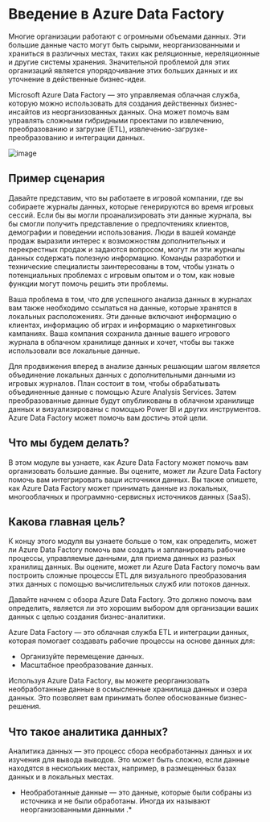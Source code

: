 #  Введение в Azure Data Factory

Многие организации работают с огромными объемами данных. Эти большие данные часто могут быть сырыми, неорганизованными и храниться в различных местах, таких как реляционные, нереляционные и другие системы хранения. Значительной проблемой для этих организаций является упорядочивание этих больших данных и их уточнение в действенные бизнес-идеи.

Microsoft Azure Data Factory — это управляемая облачная служба, которую можно использовать для создания действенных бизнес-инсайтов из неорганизованных данных. Она может помочь вам управлять сложными гибридными проектами по извлечению, преобразованию и загрузке (ETL), извлечению-загрузке-преобразованию и интеграции данных.

![image](https://github.com/UzunDemir/Azure_Data_Factory/assets/94790150/eb49b759-dc1a-4a7c-a518-bca5f3c1a670)

## Пример сценария
Давайте представим, что вы работаете в игровой компании, где вы собираете журналы данных, которые генерируются во время игровых сессий. Если бы вы могли проанализировать эти данные журнала, вы бы смогли получить представление о предпочтениях клиентов, демографии и поведении использования. Люди в вашей команде продаж выразили интерес к возможностям дополнительных и перекрестных продаж и задаются вопросом, могут ли эти журналы данных содержать полезную информацию. Команды разработки и технические специалисты заинтересованы в том, чтобы узнать о потенциальных проблемах с игровым опытом и о том, как новые функции могут помочь решить эти проблемы.

Ваша проблема в том, что для успешного анализа данных в журналах вам также необходимо ссылаться на данные, которые хранятся в локальных расположениях. Эти данные включают информацию о клиентах, информацию об играх и информацию о маркетинговых кампаниях. Ваша компания сохранила данные вашего игрового журнала в облачном хранилище данных и хочет, чтобы вы также использовали все локальные данные.

Для продвижения вперед в анализе данных решающим шагом является объединение локальных данных с дополнительными данными из игровых журналов. План состоит в том, чтобы обрабатывать объединенные данные с помощью Azure Analysis Services. Затем преобразованные данные будут опубликованы в облачном хранилище данных и визуализированы с помощью Power BI и других инструментов. Azure Data Factory может помочь вам достичь этой цели.

## Что мы будем делать?
В этом модуле вы узнаете, как Azure Data Factory может помочь вам организовать большие данные. Вы оцените, может ли Azure Data Factory помочь вам интегрировать ваши источники данных. Вы также опишете, как Azure Data Factory может принимать данные из локальных, многооблачных и программно-сервисных источников данных (SaaS).

## Какова главная цель?
К концу этого модуля вы узнаете больше о том, как определить, может ли Azure Data Factory помочь вам создать и запланировать рабочие процессы, управляемые данными, для приема данных из разных хранилищ данных. Вы оцените, может ли Azure Data Factory помочь вам построить сложные процессы ETL для визуального преобразования этих данных с помощью вычислительных служб или потоков данных.

Давайте начнем с обзора Azure Data Factory. Это должно помочь вам определить, является ли это хорошим выбором для организации ваших данных с целью создания бизнес-аналитики.

Azure Data Factory — это облачная служба ETL и интеграции данных, которая помогает создавать рабочие процессы на основе данных для:

* Организуйте перемещение данных.
* Масштабное преобразование данных.

Используя Azure Data Factory, вы можете реорганизовать необработанные данные в осмысленные хранилища данных и озера данных. Это позволяет вам принимать более обоснованные бизнес-решения.

## Что такое аналитика данных?
Аналитика данных — это процесс сбора необработанных данных и их изучения для вывода выводов. Это может быть сложно, если данные находятся в нескольких местах, например, в размещенных базах данных и в локальных местах.

* Необработанные данные — это данные, которые были собраны из источника и не были обработаны. Иногда их называют неорганизованными данными .*
